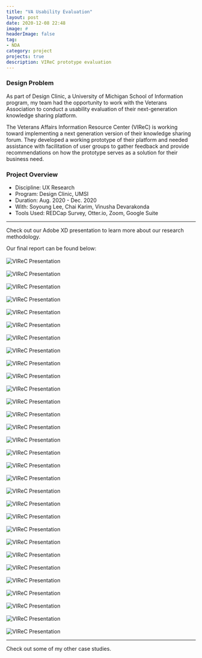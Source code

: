 ```yaml
---
title: "VA Usability Evaluation"
layout: post
date: 2020-12-08 22:48
image: #
headerImage: false
tag:
- NDA
category: project
projects: true
description: VIReC prototype evaluation
---
```


### Design Problem

As part of Design Clinic, a University of Michigan School of Information program, my team had the opportunity to work with the Veterans Association to conduct a usability evaluation of their next-generation knowledge sharing platform.

The Veterans Affairs Information Resource Center (VIReC) is working toward implementing a next generation version of their knowledge sharing forum. They developed a working prototype of their platform and needed assistance with facilitation of user groups to gather feedback and provide recommendations on how the prototype serves as a solution for their business need.

### Project Overview
* Discipline: UX Research
* Program: Design Clinic, UMSI
* Duration: Aug. 2020 - Dec. 2020
* With: Soyoung Lee, Chai Karim, Vinusha Devarakonda
* Tools Used: REDCap Survey, Otter.io, Zoom, Google Suite

---

Check out our <span class="evidence"><a href="https://xd.adobe.com/view/8ff1c70d-255e-4b51-8d9e-b60c9048f235-daa2/?fullscreen" style="text-decoration: none" target="_blank">Adobe XD presentation</a></span> to learn more about our research methodology.

Our final report can be found below:
<br>
<br>
<img src="http://nicholasgiles.com/assets/images/presentation_slides/1.png" style="display: block; margin-left: auto; margin-right: auto;" alt="VIReC Presentation" />
<br>
<img src="http://nicholasgiles.com/assets/images/presentation_slides/2.png" style="display: block; margin-left: auto; margin-right: auto;" alt="VIReC Presentation" />
<br>
<img src="http://nicholasgiles.com/assets/images/presentation_slides/3.png" style="display: block; margin-left: auto; margin-right: auto;" alt="VIReC Presentation" />
<br>
<img src="http://nicholasgiles.com/assets/images/presentation_slides/4.png" style="display: block; margin-left: auto; margin-right: auto;" alt="VIReC Presentation" />
<br>
<img src="http://nicholasgiles.com/assets/images/presentation_slides/5.png" style="display: block; margin-left: auto; margin-right: auto;" alt="VIReC Presentation" />
<br>
<img src="http://nicholasgiles.com/assets/images/presentation_slides/6.png" style="display: block; margin-left: auto; margin-right: auto;" alt="VIReC Presentation" />
<br>
<img src="http://nicholasgiles.com/assets/images/presentation_slides/7.png" style="display: block; margin-left: auto; margin-right: auto;" alt="VIReC Presentation" />
<br>
<img src="http://nicholasgiles.com/assets/images/presentation_slides/8.png" style="display: block; margin-left: auto; margin-right: auto;" alt="VIReC Presentation" />
<br>
<img src="http://nicholasgiles.com/assets/images/presentation_slides/9.png" style="display: block; margin-left: auto; margin-right: auto;" alt="VIReC Presentation" />
<br>
<img src="http://nicholasgiles.com/assets/images/presentation_slides/10.png" style="display: block; margin-left: auto; margin-right: auto;" alt="VIReC Presentation" />
<br>
<img src="http://nicholasgiles.com/assets/images/presentation_slides/11.png" style="display: block; margin-left: auto; margin-right: auto;" alt="VIReC Presentation" />
<br>
<img src="http://nicholasgiles.com/assets/images/presentation_slides/12.png" style="display: block; margin-left: auto; margin-right: auto;" alt="VIReC Presentation" />
<br>
<img src="http://nicholasgiles.com/assets/images/presentation_slides/13.png" style="display: block; margin-left: auto; margin-right: auto;" alt="VIReC Presentation" />
<br>
<img src="http://nicholasgiles.com/assets/images/presentation_slides/14.png" style="display: block; margin-left: auto; margin-right: auto;" alt="VIReC Presentation" />
<br>
<img src="http://nicholasgiles.com/assets/images/presentation_slides/15.png" style="display: block; margin-left: auto; margin-right: auto;" alt="VIReC Presentation" />
<br>
<img src="http://nicholasgiles.com/assets/images/presentation_slides/16.png" style="display: block; margin-left: auto; margin-right: auto;" alt="VIReC Presentation" />
<br>
<img src="http://nicholasgiles.com/assets/images/presentation_slides/17.png" style="display: block; margin-left: auto; margin-right: auto;" alt="VIReC Presentation" />
<br>
<img src="http://nicholasgiles.com/assets/images/presentation_slides/18.png" style="display: block; margin-left: auto; margin-right: auto;" alt="VIReC Presentation" />
<br>
<img src="http://nicholasgiles.com/assets/images/presentation_slides/19.png" style="display: block; margin-left: auto; margin-right: auto;" alt="VIReC Presentation" />
<br>
<img src="http://nicholasgiles.com/assets/images/presentation_slides/20.png" style="display: block; margin-left: auto; margin-right: auto;" alt="VIReC Presentation" />
<br>
<img src="http://nicholasgiles.com/assets/images/presentation_slides/21.png" style="display: block; margin-left: auto; margin-right: auto;" alt="VIReC Presentation" />
<br>
<img src="http://nicholasgiles.com/assets/images/presentation_slides/22.png" style="display: block; margin-left: auto; margin-right: auto;" alt="VIReC Presentation" />
<br>
<img src="http://nicholasgiles.com/assets/images/presentation_slides/23.png" style="display: block; margin-left: auto; margin-right: auto;" alt="VIReC Presentation" />
<br>
<img src="http://nicholasgiles.com/assets/images/presentation_slides/24.png" style="display: block; margin-left: auto; margin-right: auto;" alt="VIReC Presentation" />
<br>
<img src="http://nicholasgiles.com/assets/images/presentation_slides/25.png" style="display: block; margin-left: auto; margin-right: auto;" alt="VIReC Presentation" />
<br>
<img src="http://nicholasgiles.com/assets/images/presentation_slides/26.png" style="display: block; margin-left: auto; margin-right: auto;" alt="VIReC Presentation" />
<br>
<img src="http://nicholasgiles.com/assets/images/presentation_slides/27.png" style="display: block; margin-left: auto; margin-right: auto;" alt="VIReC Presentation" />
<br>
<img src="http://nicholasgiles.com/assets/images/presentation_slides/28.png" style="display: block; margin-left: auto; margin-right: auto;" alt="VIReC Presentation" />
<br>
<img src="http://nicholasgiles.com/assets/images/presentation_slides/29.png" style="display: block; margin-left: auto; margin-right: auto;" alt="VIReC Presentation" />
<br>
<img src="http://nicholasgiles.com/assets/images/presentation_slides/30.png" style="display: block; margin-left: auto; margin-right: auto;" alt="VIReC Presentation" />

---

Check out some of my other <span class="evidence"><a href="https://nicholasgiles.com/projects/" style="text-decoration: none">case studies</a></span>.
